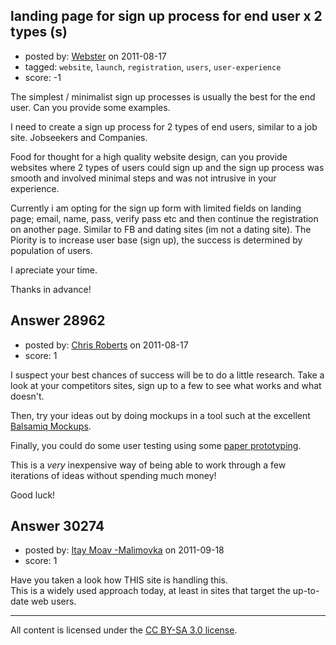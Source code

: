 ## landing page for sign up process for end user x 2 types (s)

- posted by: [Webster](https://stackexchange.com/users/-1/12773-webster) on 2011-08-17
- tagged: `website`, `launch`, `registration`, `users`, `user-experience`
- score: -1

The simplest / minimalist sign up processes is usually the best for the end user.  Can you provide some examples.

I need to create a sign up process for 2 types of end users, similar to a job site. Jobseekers and Companies.  

Food for thought for a high quality website design, can you provide websites where 2 types of users could sign up and the sign up process was smooth and involved minimal steps and was not intrusive in your experience.

Currently i am opting for the sign up form with limited fields on landing page; email, name, pass, verify pass etc and then continue the registration on another page. Similar to FB and dating sites (im not a dating site). The Piority is to increase user base (sign up), the success is determined by population of users.


I apreciate your time.

Thanks in advance!


## Answer 28962

- posted by: [Chris Roberts](https://stackexchange.com/users/-1/12660-chris-roberts) on 2011-08-17
- score: 1

<p>I suspect your best chances of success will be to do a little research. Take a look at your competitors sites, sign up to a few to see what works and what doesn't.</p>

<p>Then, try your ideas out by doing mockups in a tool such at the excellent <a href="http://www.balsamiq.com/mockups" rel="nofollow">Balsamiq Mockups</a>.</p>

<p>Finally, you could do some user testing using some <a href="http://en.wikipedia.org/wiki/Paper_prototyping" rel="nofollow">paper prototyping</a>.</p>

<p>This is a <em>very</em> inexpensive way of being able to work through a few iterations of ideas without spending much money!</p>

<p>Good luck!</p>



## Answer 30274

- posted by: [Itay Moav -Malimovka](https://stackexchange.com/users/-1/12127-itay-moav-malimovka) on 2011-09-18
- score: 1

Have you taken a look how THIS site is handling this.  
This is a widely used approach today, at least in sites that target the up-to-date web users.



---

All content is licensed under the [CC BY-SA 3.0 license](https://creativecommons.org/licenses/by-sa/3.0/).
